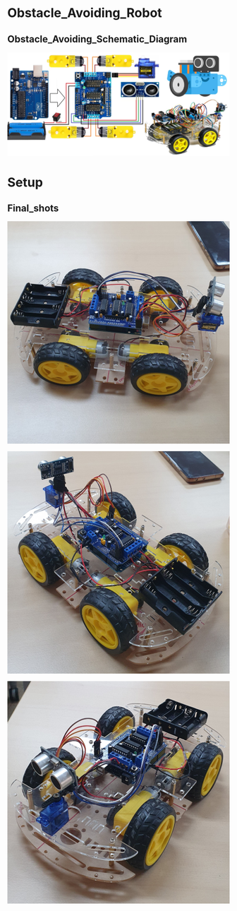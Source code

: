 # Obstacle_Avoiding_Robot

## Obstacle_Avoiding_Schematic_Diagram
![Obstacle Avoiding Robot using Arduino and L293d](V2X_Arduino/arduino.png)

# Setup

## Final_shots
![Obstacle Avoiding Robot using Arduino and L293d_0](V2X_Arduino/Picsart_24-04-11_22-21-13-035.jpg)

![Obstacle Avoiding Robot using Arduino and L293d_1](V2X_Arduino/Picsart_24-04-11_22-24-36-709.jpg)

![Obstacle Avoiding Robot using Arduino and L293d_2](V2X_Arduino/Picsart_24-04-11_22-25-38-160.jpg)

